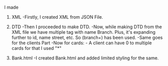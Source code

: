 I made 
1. XML
-Firstly, I created XML from JSON File.

2. DTD
-Then I proceeded to make DTD.
-Now, while making DTD from the XML file we have multiple tag with name Branch. Plus, it's expanding further to id, name street, etc. So (branch+) has been used.
-Same goes for the clients Part
-Now for cards: - A client can have 0 to multiple cards for that I used "*"

3. Bank.html
-I created Bank.html and added limited styling for the same.